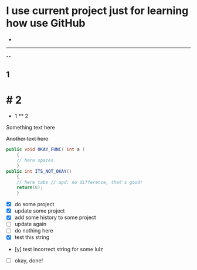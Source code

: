 # I use current project just for learning how use GitHub

-
---
--

## 1
# # 2
* 1
** 2

Something text here

~~Another text here~~

```java
public void OKAY_FUNC( int a )
    {
    // here spaces
    }
public int ITS_NOT_OKAY()
	{
	// here tabs // upd: no difference, that's good!
	return(0);
	}
```

- [x] do some project
- [x] update some project
- [x] add some history to some project
- [ ] update again
- [ ] do nothing here
- [x] test this string
- [y] test incorrect string for some lulz
- [ ] okay, done!